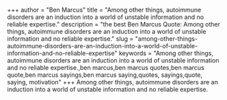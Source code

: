 +++
author = "Ben Marcus"
title = "Among other things, autoimmune disorders are an induction into a world of unstable information and no reliable expertise."
description = "the best Ben Marcus Quote: Among other things, autoimmune disorders are an induction into a world of unstable information and no reliable expertise."
slug = "among-other-things-autoimmune-disorders-are-an-induction-into-a-world-of-unstable-information-and-no-reliable-expertise"
keywords = "Among other things, autoimmune disorders are an induction into a world of unstable information and no reliable expertise.,ben marcus,ben marcus quotes,ben marcus quote,ben marcus sayings,ben marcus saying,quotes, sayings,quote, saying, motivation"
+++
Among other things, autoimmune disorders are an induction into a world of unstable information and no reliable expertise.
